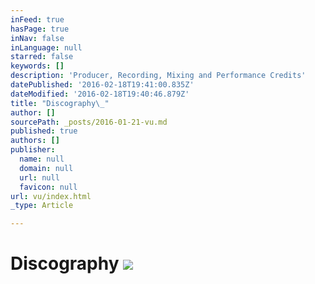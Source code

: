 ```yaml
---
inFeed: true
hasPage: true
inNav: false
inLanguage: null
starred: false
keywords: []
description: 'Producer, Recording, Mixing and Performance Credits'
datePublished: '2016-02-18T19:41:00.835Z'
dateModified: '2016-02-18T19:40:46.879Z'
title: "Discography\_"
author: []
sourcePath: _posts/2016-01-21-vu.md
published: true
authors: []
publisher:
  name: null
  domain: null
  url: null
  favicon: null
url: vu/index.html
_type: Article

---
```

# Discography ![](https://the-grid-user-content.s3-us-west-2.amazonaws.com/c6ab2d0a-f337-4a9c-8caa-7356988fd0ce.png)